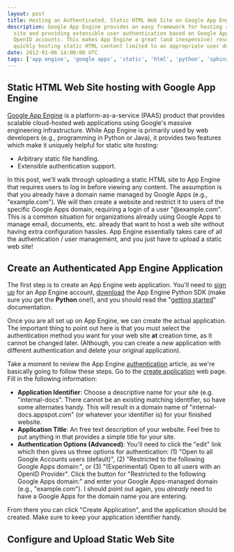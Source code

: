 ```yaml
---
layout: post
title: Hosting an Authenticated, Static HTML Web Site on Google App Engine
description: Google App Engine provides an easy framework for hosting a static
  site and providing extensible user authentication based on Google Apps, or
  OpenID accounts. This makes App Engine a great (and inexpensive) resource for
  quickly hosting static HTML content limited to an appropriate user domain.
date: 2012-01-06 14:00:00 UTC
tags: ['app engine', 'google apps', 'static', 'html', 'python', 'sphinx']
---
```


## Static HTML Web Site hosting with Google App Engine

[Google App Engine][gae] is a platform-as-a-service (PAAS) product that
provides scalable cloud-hosted web applications using Google's massive
engineering infrastructure. While App Engine is primarily used by web
developers (e.g., programming in Python or Java), it provides two features
which make it uniquely helpful for static site hosting:

* Arbitrary static file handling.
* Extensible authentication support.

In this post, we'll walk through uploading a static HTML site to App Engine
that requires users to log in before viewing any content. The assumption is
that you already have a domain name managed by Google Apps (e.g.,
"example.com"). We will then create a website and restrict it to users of the
specific Google Apps domain, requiring a login of a user "@example.com".
This is a common situation for organizations already using Google Apps to
manage email, documents, etc. already that want to host a web site without
having extra configuration hassles. App Engine essentially takes care of all
the authentication / user management, and you just have to upload a static
web site!

<!-- more start -->

## Create an Authenticated App Engine Application

The first step is to create an App Engine web application. You'll need to
[sign up][gae_sign_up] for an App Engine account, [download][gae_download]
the App Engine Python SDK (make sure you get the **Python** one!), and you
should read the "[getting started][gae_intro]" documentation.

Once you are all set up on App Engine, we can create the actual application.
The important thing to point out here is that you must select the
authentication method you want for your web site **at** creation time, as it
cannot be changed later. (Although, you can create a *new* application with
different authentication and delete your original application).

Take a moment to review the App Engine [authentication][gae_auth] article,
as we're basically going to follow these steps. Go to the
[create application][gae_create] web page. Fill in the following information:

* **Application Identifier**: Choose a descriptive name for your site (e.g.
  "internal-docs". There cannot be an existing matching identifier, so have
  some alternates handy. This will result in a domain name of
  "internal-docs.appspot.com" (or whatever your identifier is) for your
  finished website.
* **Application Title**: An free text description of your website. Feel free to
  put anything in that provides a simple title for your site.
* **Authentication Options (Advanced)**: You'll need to click the "edit" link
  which then gives us three options for authentication: (1) "Open to all Google
  Accounts users (default)", (2) "Restricted to the following Google Apps
  domain:", or (3) "(Experimental) Open to all users with an OpenID Provider".
  Click the button for "Restricted to the following Google Apps domain:" and
  enter your Google Apps-managed domain (e.g., "example.com"). I should point
  out again, you *already* need to have a Google Apps for the domain name you
  are entering.

From there you can click "Create Application", and the application should be
created. Make sure to keep your application identifier handy.

## Configure and Upload Static Web Site

<!--
TODO HERE
App: foobardelete123456
Orig (https://github.com/darktable): https://gist.github.com/873098
Mine: https://gist.github.com/1570659
-->




[gae]: http://code.google.com/appengine/
[gae_auth]: http://code.google.com/appengine/articles/auth.html
[gae_create]: http://appengine.google.com/start/createapp
[gae_sign_up]: https://appengine.google.com/
[gae_download]: http://code.google.com/appengine/downloads.html
[gae_intro]: http://code.google.com/appengine/docs/python/gettingstarted/

<!-- more end -->
